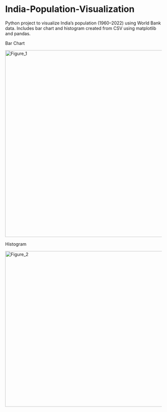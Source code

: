 # India-Population-Visualization
Python project to visualize India’s population (1960–2022) using World Bank data. Includes bar chart and histogram created from CSV using matplotlib and pandas.

Bar Chart

<img width="1200" height="600" alt="Figure_1" src="https://github.com/user-attachments/assets/ba4ea753-8d69-4aac-a306-dbe06d9c05ac" />

Histogram

<img width="800" height="500" alt="Figure_2" src="https://github.com/user-attachments/assets/081e0e72-2513-4544-ae1d-298b2ef06e43" />
